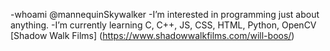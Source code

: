 -whoami @mannequinSkywalker
-I’m interested in programming just about anything. 
-I’m currently learning C, C++, JS, CSS, HTML, Python, OpenCV
[Shadow Walk Films] (https://www.shadowwalkfilms.com/will-boos/)
